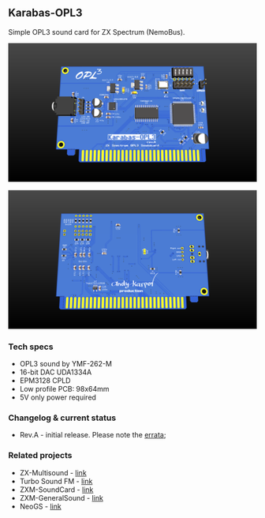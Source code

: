 ## Karabas-OPL3

Simple OPL3 sound card for ZX Spectrum (NemoBus).

[![photo](docs/karabas-opl3-top.png)](docs/karabas-opl3-top.png?raw=true)

[![photo](docs/karabas-opl3-bottom.png)](docs/karabas-opl3-bottom.png?raw=true)

### Tech specs

* OPL3 sound by YMF-262-M
* 16-bit DAC UDA1334A
* EPM3128 CPLD
* Low profile PCB: 98x64mm
* 5V only power required

### Changelog & current status

* Rev.A - initial release. Please note the [errata](pcb/revA/ERRATA.txt);

### Related projects

* ZX-Multisound - [link](https://github.com/UzixLS/zx-multisound)
* Turbo Sound FM - [link](http://www.nedopc.com/TURBOSOUND/ts-fm.php)
* ZXM-SoundCard - [link](http://micklab.ru/My%20Soundcard/ZXMSoundCard.htm)
* ZXM-GeneralSound - [link](http://micklab.ru/My%20Soundcard/ZXMGeneralSound.htm)
* NeoGS - [link](http://www.nedopc.com/gs/ngs.php)
